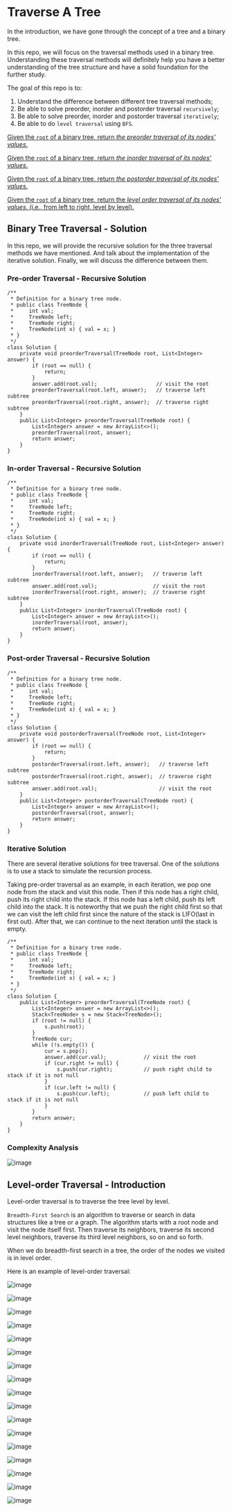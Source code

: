 # Traverse A Tree

In the introduction, we have gone through the concept of a tree and a binary tree.

In this repo, we will focus on the traversal methods used in a binary tree. Understanding these traversal methods will definitely help you have a better understanding of the tree structure and have a solid foundation for the further study.

The goal of this repo is to:

1. Understand the difference between different tree traversal methods;
2. Be able to solve preorder, inorder and postorder traversal ```recursively```;
3. Be able to solve preorder, inorder and postorder traversal ```iteratively```;
4. Be able to do ```level traversal``` using ```BFS```.

[Given the ```root``` of a binary tree, return *the preorder traversal of its nodes' values.*](https://github.com/keldavis/Java-Practice/tree/master/Google%20Interview%20Prep/Data%20Structures/Binary%20Tree/Traverse%20A%20Tree/Preorder%20Traversal)

[Given the ```root``` of a binary tree, return *the inorder traversal of its nodes' values*.](https://github.com/keldavis/Java-Practice/tree/master/Google%20Interview%20Prep/Data%20Structures/Binary%20Tree/Traverse%20A%20Tree/Inorder%20Traversal)

[Given the ```root``` of a binary tree, return *the postorder traversal of its nodes' values*.](https://github.com/keldavis/Java-Practice/tree/master/Google%20Interview%20Prep/Data%20Structures/Binary%20Tree/Traverse%20A%20Tree/Postorder%20Traversal)

[Given the ```root``` of a binary tree, return the *level order traversal of its nodes' values.* (i.e., from left to right, level by level).](https://github.com/keldavis/Java-Practice/tree/master/Google%20Interview%20Prep/Data%20Structures/Binary%20Tree/Traverse%20A%20Tree/Level%20Order%20Traversal)

## Binary Tree Traversal - Solution

In this repo, we will provide the recursive solution for the three traversal methods we have mentioned. And talk about the implementation of the iterative solution. Finally, we will discuss the difference between them.

### Pre-order Traversal - Recursive Solution

```
/**
 * Definition for a binary tree node.
 * public class TreeNode {
 *     int val;
 *     TreeNode left;
 *     TreeNode right;
 *     TreeNode(int x) { val = x; }
 * }
 */
class Solution {
    private void preorderTraversal(TreeNode root, List<Integer> answer) {
        if (root == null) {
            return;
        }
        answer.add(root.val);                   // visit the root
        preorderTraversal(root.left, answer);   // traverse left subtree
        preorderTraversal(root.right, answer);  // traverse right subtree
    }
    public List<Integer> preorderTraversal(TreeNode root) {
        List<Integer> answer = new ArrayList<>();
        preorderTraversal(root, answer);
        return answer;
    }
}
```

### In-order Traversal - Recursive Solution

```
/**
 * Definition for a binary tree node.
 * public class TreeNode {
 *     int val;
 *     TreeNode left;
 *     TreeNode right;
 *     TreeNode(int x) { val = x; }
 * }
 */
class Solution {
    private void inorderTraversal(TreeNode root, List<Integer> answer) {
        if (root == null) {
            return;
        }
        inorderTraversal(root.left, answer);   // traverse left subtree
        answer.add(root.val);                  // visit the root
        inorderTraversal(root.right, answer);  // traverse right subtree
    }
    public List<Integer> inorderTraversal(TreeNode root) {
        List<Integer> answer = new ArrayList<>();
        inorderTraversal(root, answer);
        return answer;
    }
}
```

### Post-order Traversal - Recursive Solution

```
/**
 * Definition for a binary tree node.
 * public class TreeNode {
 *     int val;
 *     TreeNode left;
 *     TreeNode right;
 *     TreeNode(int x) { val = x; }
 * }
 */
class Solution {
    private void postorderTraversal(TreeNode root, List<Integer> answer) {
        if (root == null) {
            return;
        }
        postorderTraversal(root.left, answer);   // traverse left subtree
        postorderTraversal(root.right, answer);  // traverse right subtree
        answer.add(root.val);                    // visit the root
    }
    public List<Integer> postorderTraversal(TreeNode root) {
        List<Integer> answer = new ArrayList<>();
        postorderTraversal(root, answer);
        return answer;
    }
}
```

### Iterative Solution

There are several iterative solutions for tree traversal. One of the solutions is to use a stack to simulate the recursion process.

Taking pre-order traversal as an example, in each iteration, we pop one node from the stack and visit this node. Then if this node has a right child, push its right child into the stack. If this node has a left child, push its left child into the stack. It is noteworthy that we push the right child first so that we can visit the left child first since the nature of the stack is LIFO(last in first out). After that, we can continue to the next iteration until the stack is empty.

```
/**
 * Definition for a binary tree node.
 * public class TreeNode {
 *     int val;
 *     TreeNode left;
 *     TreeNode right;
 *     TreeNode(int x) { val = x; }
 * }
 */
class Solution {
    public List<Integer> preorderTraversal(TreeNode root) {
        List<Integer> answer = new ArrayList<>();
        Stack<TreeNode> s = new Stack<TreeNode>();
        if (root != null) {
            s.push(root);
        }
        TreeNode cur;
        while (!s.empty()) {
            cur = s.pop();
            answer.add(cur.val);            // visit the root
            if (cur.right != null) {
                s.push(cur.right);          // push right child to stack if it is not null
            }
            if (cur.left != null) {
                s.push(cur.left);           // push left child to stack if it is not null
            }
        }
        return answer;
    }
}
```

### Complexity Analysis

![image](https://user-images.githubusercontent.com/19383145/124372717-713e2e80-dc5a-11eb-9acf-6c191a09dec8.png)

## Level-order Traversal - Introduction

Level-order traversal is to traverse the tree level by level.

```Breadth-First Search``` is an algorithm to traverse or search in data structures like a tree or a graph. The algorithm starts with a root node and visit the node itself first. Then traverse its neighbors, traverse its second level neighbors, traverse its third level neighbors, so on and so forth.

When we do breadth-first search in a tree, the order of the nodes we visited is in level order.

Here is an example of level-order traversal:

![image](https://user-images.githubusercontent.com/19383145/124372754-c1b58c00-dc5a-11eb-9411-804b00aeb1f1.png)

![image](https://user-images.githubusercontent.com/19383145/124372759-cc702100-dc5a-11eb-89a1-0105ce7e821f.png)

![image](https://user-images.githubusercontent.com/19383145/124372765-d42fc580-dc5a-11eb-9168-c6dc5229ccd5.png)

![image](https://user-images.githubusercontent.com/19383145/124372767-dc880080-dc5a-11eb-85c2-b69eec2fc35a.png)

![image](https://user-images.githubusercontent.com/19383145/124372770-e4e03b80-dc5a-11eb-94db-9678cf94e257.png)

![image](https://user-images.githubusercontent.com/19383145/124372774-ef9ad080-dc5a-11eb-96b6-5557454b9fb1.png)

![image](https://user-images.githubusercontent.com/19383145/124372777-f7f30b80-dc5a-11eb-843f-890bde15e4d5.png)

![image](https://user-images.githubusercontent.com/19383145/124372781-017c7380-dc5b-11eb-8b55-dbe54e044623.png)

![image](https://user-images.githubusercontent.com/19383145/124372783-093c1800-dc5b-11eb-979f-befa97cc1f57.png)

![image](https://user-images.githubusercontent.com/19383145/124372788-122ce980-dc5b-11eb-88e1-1b14004b1fa2.png)

![image](https://user-images.githubusercontent.com/19383145/124372795-207b0580-dc5b-11eb-8ddf-3115d42b4ada.png)

![image](https://user-images.githubusercontent.com/19383145/124372798-2b359a80-dc5b-11eb-9ca2-3f8ed8395e9b.png)

![image](https://user-images.githubusercontent.com/19383145/124372807-3a1c4d00-dc5b-11eb-90b9-b705551d9a62.png)

![image](https://user-images.githubusercontent.com/19383145/124372813-46080f00-dc5b-11eb-9235-c33f73f26ff6.png)

![image](https://user-images.githubusercontent.com/19383145/124372817-51f3d100-dc5b-11eb-91cb-c77d1a929598.png)

![image](https://user-images.githubusercontent.com/19383145/124372823-5b7d3900-dc5b-11eb-867b-65b64c57453d.png)

![image](https://user-images.githubusercontent.com/19383145/124372830-6506a100-dc5b-11eb-8262-2d1916e27e9d.png)
